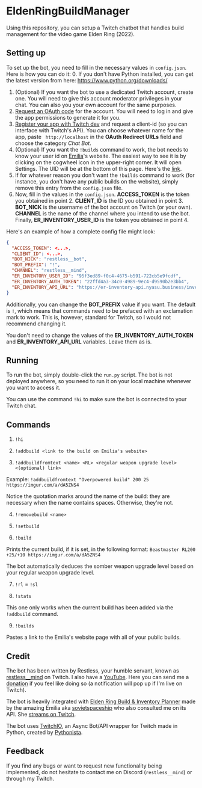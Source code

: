 # EldenRingBuildManager

Using this repository, you can setup a Twitch chatbot that handles build management for the video game Elden Ring (2022).

## Setting up

To set up the bot, you need to fill in the necessary values in `config.json`. Here is how you can do it:
0. If you don't have Python installed, you can get the latest version from here: https://www.python.org/downloads/
1. (Optional) If you want the bot to use a dedicated Twitch account, create one. You will need to give this account moderator privileges in your chat. You can also you your own account for the same purposes.
2. [Request an OAuth code](https://twitchapps.com/tmi/) for the account. You will need to log in and give the app permissions to generate it for you.
3. [Register your app with Twitch dev](https://dev.twitch.tv/console/apps/create) and request a client-id (so you can interface with Twitch's API). You can choose whatever name for the app, paste ` http://localhost` in the **OAuth Redirect URLs** field and choose the category _Chat Bot_.
4. (Optional) If you want the `!builds` command to work, the bot needs to know your user id on [Emilia](https://github.com/sovietspaceship)'s website. The easiest way to see it is by clicking on the cogwheel icon in the upper-right corner. It will open Settings. The UID will be at the bottom of this page. Here's the [link](https://er-inventory.nyasu.business/settings).
5. If for whatever reason you don't want the `!builds` command to work (for instance, you don't have any public builds on the website), simply remove this entry from the `config.json` file.
5. Now, fill in the values in the `config.json`. **ACCESS_TOKEN** is the token you obtained in point 2. **CLIENT_ID** is the ID you obtained in point 3. **BOT_NICK** is the username of the bot account on Twitch (or your own). **CHANNEL** is the name of the channel where you intend to use the bot. Finally, **ER_INVENTORY_USER_ID** is the token you obtained in point 4.

Here's an example of how a complete config file might look:
```json
{
  "ACCESS_TOKEN": <...>,
  "CLIENT_ID": <...>,
  "BOT_NICK": "restless__bot",
  "BOT_PREFIX": "!",
  "CHANNEL": "restless__mind",
  "ER_INVENTORY_USER_ID": "95f3ed89-f0c4-4675-b591-722cb5e9fcdf",
  "ER_INVENTORY_AUTH_TOKEN": "22ffd4a3-34c0-4989-9ec4-d9590b2e3bb4",
  "ER_INVENTORY_API_URL": "https://er-inventory-api.nyasu.business/inventories"
}
```

Additionally, you can change the **BOT_PREFIX** value if you want. The default is `!`, which means that commands need to be prefaced with an exclamation mark to work. This is, however, standard for Twitch, so I would not recommend changing it.

You don't need to change the values of the **ER_INVENTORY_AUTH_TOKEN** and **ER_INVENTORY_API_URL** variables. Leave them as is.

## Running
To run the bot, simply double-click the `run.py` script. The bot is not deployed anywhere, so you need to run it on your local machine whenever you want to access it.

You can use the command `!hi` to make sure the bot is connected to your Twitch chat.

## Commands

1. `!hi`


2. `!addbuild <link to the build on Emilia's website>`


3. `!addbuildfromtext <name> <RL> <regular weapon upgrade level> <(optional) link>`

Example: `!addbuildfromtext "Overpowered build" 200 25 https://imgur.com/a/dA5ZNS4`

Notice the quotation marks around the name of the build: they are necessary when the name contains spaces. Otherwise, they're not.

4. `!removebuild <name>`


5. `!setbuild`


6. `!build`

Prints the current build, if it is set, in the following format: `Beastmaster RL200 +25/+10 https://imgur.com/a/dA5ZNS4`

The bot automatically deduces the somber weapon upgrade level based on your regular weapon upgrade level.

7. `!rl` = `!sl`


8. `!stats`

This one only works when the current build has been added via the `!addbuild` command.

9. `!builds`

Pastes a link to the Emilia's website page with all of your public builds.


## Credit
The bot has been written by Restless, your humble servant, known as [restless__mind](https://www.twitch.tv/restless__mind) on Twitch. I also have a [YouTube](https://www.youtube.com/channel/UCgl8Ce_MBxeHVEmRyZtRuew). Here you can send me a [donation](https://www.donationalerts.com/r/restless__mind) if you feel like doing so (a notification will pop up if I'm live on Twitch).

The bot is heavily integrated with [Elden Ring Build & Inventory Planner](https://er-inventory.nyasu.business/) made by the amazing Emilia aka [sovietspaceship](https://github.com/sovietspaceship) who also consulted me on its API. She [streams on Twitch](https://www.twitch.tv/sovietspaceship).

The bot uses [TwitchIO](https://github.com/PythonistaGuild/TwitchIO/tree/master), an Async Bot/API wrapper for Twitch made in Python, created by [Pythonista](https://github.com/PythonistaGuild).

## Feedback

If you find any bugs or want to request new functionality being implemented, do not hesitate to contact me on Discord (`restless__mind`) or through my Twitch.

